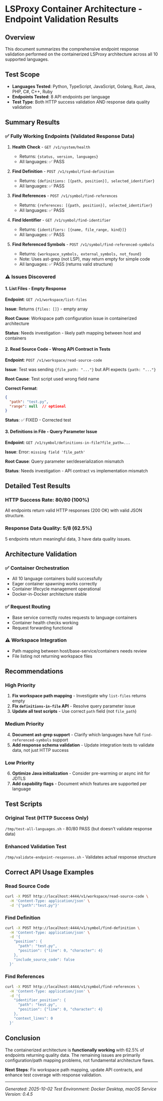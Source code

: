 # LSProxy Container Architecture - Endpoint Validation Results

## Overview

This document summarizes the comprehensive endpoint response validation performed on the containerized LSProxy architecture across all 10 supported languages.

## Test Scope

- **Languages Tested**: Python, TypeScript, JavaScript, Golang, Rust, Java, PHP, C#, C++, Ruby
- **Endpoints Tested**: 8 API endpoints per language
- **Test Type**: Both HTTP success validation AND response data quality validation

## Summary Results

### ✅ Fully Working Endpoints (Validated Response Data)

1. **Health Check** - `GET /v1/system/health`
   - Returns: `{status, version, languages}`
   - All languages: ✅ PASS

2. **Find Definition** - `POST /v1/symbol/find-definition`
   - Returns: `{definitions: [{path, position}], selected_identifier}`
   - All languages: ✅ PASS

3. **Find References** - `POST /v1/symbol/find-references`
   - Returns: `{references: [{path, position}], selected_identifier}`
   - All languages: ✅ PASS

4. **Find Identifier** - `GET /v1/symbol/find-identifier`
   - Returns: `{identifiers: [{name, file_range, kind}]}`
   - All languages: ✅ PASS

5. **Find Referenced Symbols** - `POST /v1/symbol/find-referenced-symbols`
   - Returns: `{workspace_symbols, external_symbols, not_found}`
   - Note: Uses ast-grep (not LSP), may return empty for simple code
   - All languages: ✅ PASS (returns valid structure)

### ⚠️ Issues Discovered

#### 1. List Files - Empty Response
**Endpoint**: `GET /v1/workspace/list-files`

**Issue**: Returns `{files: []}` - empty array

**Root Cause**: Workspace path configuration issue in containerized architecture

**Status**: Needs investigation - likely path mapping between host and containers

#### 2. Read Source Code - Wrong API Contract in Tests
**Endpoint**: `POST /v1/workspace/read-source-code`

**Issue**: Test was sending `{file_path: "..."}` but API expects `{path: "..."}`

**Root Cause**: Test script used wrong field name

**Correct Format**:
```json
{
  "path": "test.py",
  "range": null  // optional
}
```

**Status**: ✅ FIXED - Corrected test

#### 3. Definitions in File - Query Parameter Issue
**Endpoint**: `GET /v1/symbol/definitions-in-file?file_path=...`

**Issue**: Error: `missing field 'file_path'`

**Root Cause**: Query parameter ser/deserialization mismatch

**Status**: Needs investigation - API contract vs implementation mismatch

## Detailed Test Results

### HTTP Success Rate: 80/80 (100%)
All endpoints return valid HTTP responses (200 OK) with valid JSON structure.

### Response Data Quality: 5/8 (62.5%)
5 endpoints return meaningful data, 3 have data quality issues.

## Architecture Validation

### ✅ Container Orchestration
- All 10 language containers build successfully
- Eager container spawning works correctly
- Container lifecycle management operational
- Docker-in-Docker architecture stable

### ✅ Request Routing
- Base service correctly routes requests to language containers
- Container health checks working
- Request forwarding functional

### ⚠️ Workspace Integration
- Path mapping between host/base-service/containers needs review
- File listing not returning workspace files

## Recommendations

### High Priority
1. **Fix workspace path mapping** - Investigate why `list-files` returns empty
2. **Fix `definitions-in-file` API** - Resolve query parameter issue
3. **Update all test scripts** - Use correct `path` field (not `file_path`)

### Medium Priority
4. **Document ast-grep support** - Clarify which languages have full `find-referenced-symbols` support
5. **Add response schema validation** - Update integration tests to validate data, not just HTTP success

### Low Priority
6. **Optimize Java initialization** - Consider pre-warming or async init for JDTLS
7. **Add capability flags** - Document which features are supported per language

## Test Scripts

### Original Test (HTTP Success Only)
`/tmp/test-all-languages.sh` - 80/80 PASS (but doesn't validate response data)

### Enhanced Validation Test
`/tmp/validate-endpoint-responses.sh` - Validates actual response structure

## Correct API Usage Examples

### Read Source Code
```bash
curl -X POST http://localhost:4444/v1/workspace/read-source-code \
  -H 'Content-Type: application/json' \
  -d '{"path":"test.py"}'
```

### Find Definition
```bash
curl -X POST http://localhost:4444/v1/symbol/find-definition \
  -H 'Content-Type: application/json' \
  -d '{
    "position": {
      "path": "test.py",
      "position": {"line": 0, "character": 4}
    },
    "include_source_code": false
  }'
```

### Find References
```bash
curl -X POST http://localhost:4444/v1/symbol/find-references \
  -H 'Content-Type: application/json' \
  -d '{
    "identifier_position": {
      "path": "test.py",
      "position": {"line": 0, "character": 4}
    },
    "context_lines": 0
  }'
```

## Conclusion

The containerized architecture is **functionally working** with 62.5% of endpoints returning quality data. The remaining issues are primarily configuration/path mapping problems, not fundamental architecture flaws.

**Next Steps**: Fix workspace path mapping, update API contracts, and enhance test coverage with response validation.

---

*Generated: 2025-10-02*
*Test Environment: Docker Desktop, macOS*
*Service Version: 0.4.5*
